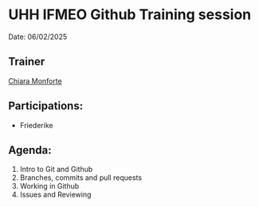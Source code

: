 # UHH IFMEO Github Training session

Date: 06/02/2025

## Trainer
[Chiara Monforte](https://github.com/MOchiara)

## Participations: 
- Friederike

## Agenda:
1. Intro to Git and Github
2. Branches, commits and pull requests
3. Working in Github
4. Issues and Reviewing
